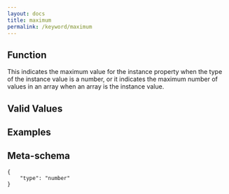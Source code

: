 ```yaml
---
layout: docs
title: maximum
permalink: /keyword/maximum
---
```


## Function

This indicates the maximum value for the instance property when the type of the instance value is a number, or it indicates the maximum number of values in an array when an array is the instance value.


## Valid Values


## Examples


## Meta-schema

	{
		"type": "number"
	}

